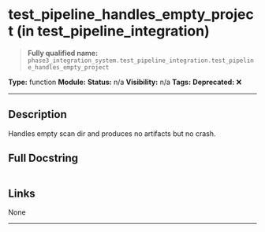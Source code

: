 # test_pipeline_handles_empty_project (in test_pipeline_integration)
> **Fully qualified name:** `phase3_integration_system.test_pipeline_integration.test_pipeline_handles_empty_project`

**Type:** function
**Module:** 
**Status:** n/a
**Visibility:** n/a
**Tags:** 
**Deprecated:** ❌

---

## Description
Handles empty scan dir and produces no artifacts but no crash.

## Full Docstring
```

```

## Links
None

---
